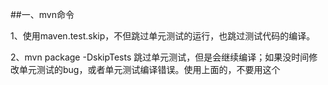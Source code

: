 ##一、mvn命令

1、使用maven.test.skip，不但跳过单元测试的运行，也跳过测试代码的编译。

2、mvn package -DskipTests 跳过单元测试，但是会继续编译；如果没时间修改单元测试的bug，或者单元测试编译错误。使用上面的，不要用这个
